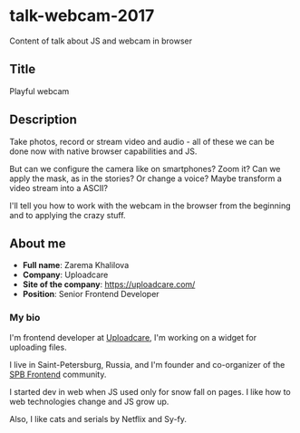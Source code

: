 # talk-webcam-2017
Content of talk about JS and webcam in browser

## Title

Playful webcam

## Description

Take photos, record or stream video and audio - all of these
we can be done now with native browser capabilities and JS.

But can we configure the camera like on smartphones? Zoom it?
Can we apply the mask, as in the stories?
Or change a voice?
Maybe transform a video stream into a ASCII?

I'll tell you how to work with the webcam in the browser
from the beginning and to applying the crazy stuff.

## About me

* **Full name**: Zarema Khalilova
* **Company**: Uploadcare
* **Site of the company**: https://uploadcare.com/
* **Position**: Senior Frontend Developer

### My bio

I'm frontend developer at [Uploadcare][uploadcare],
I'm working on a widget for uploading files.

I live in Saint-Petersburg, Russia, and I'm founder and
co-organizer of the [SPB Frontend][spb-frontend] community.

I started dev in web when JS used only for snow fall on pages.
I like how to web technologies change and JS grow up.

Also, I like cats and serials by Netflix and Sy-fy.

[uploadcare]: https://uploadcare.com/
[spb-frontend]: http://spb-frontend.ru/
